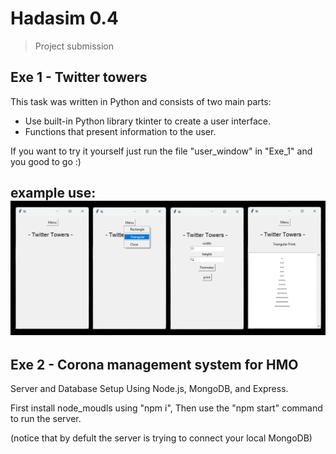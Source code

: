 # Hadasim 0.4

> Project submission

## Exe 1 - Twitter towers

This task was written in Python and consists of two main parts:
- Use built-in Python library tkinter to create a user interface.
- Functions that present information to the user.
>
If you want to try it yourself
just run the file "user_window" in "Exe_1" and you good to go :)
>
example use:
![alt text](https://github.com/SariHop/Hadasim_Project/blob/main/Exe_2/public/%D7%AA%D7%9E%D7%95%D7%A0%D7%94%20%D7%9C%D7%93%D7%95%D7%92%D7%9E%D7%90.png)
---
>
## Exe 2 - Corona management system for HMO

Server and Database Setup Using Node.js, MongoDB, and Express.
>
First install node_moudls using "npm i",
Then use the "npm start" command to run the server.
>
(notice that by defult the server is trying to connect your local MongoDB)
